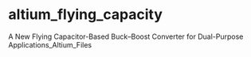# altium_flying_capacity
A New Flying Capacitor-Based Buck–Boost Converter for Dual-Purpose Applications_Altium_Files
